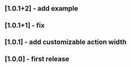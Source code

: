 ## [1.0.1+2] - add example
## [1.0.1+1] - fix
## [1.0.1] - add customizable action width
## [1.0.0] - first release